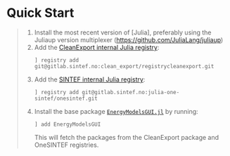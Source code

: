 # Quick Start

>  1. Install the most recent version of [Julia], preferably using the Juliaup version multiplexer (https://github.com/JuliaLang/juliaup)
>  2. Add the [CleanExport internal Julia registry](https://gitlab.sintef.no/clean_export/registrycleanexport):
>     ```
>     ] registry add git@gitlab.sintef.no:clean_export/registrycleanexport.git
>     ```
>  3. Add the [SINTEF internal Julia registry](https://gitlab.sintef.no/julia-one-sintef/onesintef):
>     ```
>     ] registry add git@gitlab.sintef.no:julia-one-sintef/onesintef.git
>     ```
>  4. Install the base package [`EnergyModelsGUI.jl`](https://clean_export.pages.sintef.no/energymodelsgui.jl/) by running:
>     ```
>     ] add EnergyModelsGUI
>     ```
>     This will fetch the packages from the CleanExport package and OneSINTEF registries.